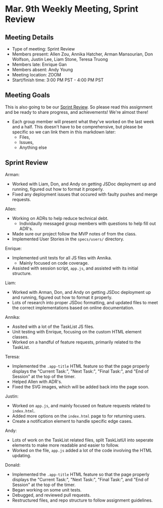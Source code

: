 # Mar. 9th Weekly Meeting, Sprint Review

## Meeting Details

- Type of meeting: Sprint Review
- Members present: Allen Zou, Annika Hatcher, Arman Mansourian, Don Wolfson, Justin Lee, Liam Stone, Teresa Truong
- Members late: Enrique Gan
- Members absent: Andy Young
- Meeting location: ZOOM
- Start/finish time: 3:00 PM PST - 4:00 PM PST

## Meeting Goals

This is also going to be our [Sprint Review](https://canvas.ucsd.edu/courses/21783/assignments/277651). So please read this assignment and be ready to share progress, and achievements! We're almost there!

- Each group member will present what they've worked on the last week and a half. This doesn't have to be comprehensive, but please be specific so we can link them in this markdown later:
  - Files,
  - Issues,
  - Anything else

## Sprint Review

Arman:

- Worked with Liam, Don, and Andy on getting JSDoc deployment up and running, figured out how to format it properly.
- Fixed any deployment issues that occured with faulty pushes and merge requests.

Allen:

- Working on ADRs to help reduce technical debt.
  - Individaully messaged group members with questions to help fill out ADR's.
- Made sure our project follow the MVP notes of from the class.
- Implemented User Stories in the `specs/users/` directory.

Enrique:

- Implemented unit tests for all JS files with Annika.
  - Mainly focused on code coverage.
- Assisted with session script, `app.js`, and assisted with its initial structure.

Liam:

- Worked with Arman, Don, and Andy on getting JSDoc deployment up and running, figured out how to format it properly.
- Lots of research into proper JSDoc formatting, and updated files to meet the correct implementations based on online documentation.

Annika:

- Assited with a lot of the TaskList JS files.
- Unit testing with Enrique, focusing on the custom HTML element classes.
- Worked on a handful of feature requests, primarily related to the TaskList.

Teresa:

- Implemented the `.app-title` HTML feature so that the page properly displays the "Current Task:", "Next Task:", "Final Task:", and "End of Session" at the top of the timer.
- Helped Allen with ADR's.
- Fixed the SVG images, which will be added back into the page soon.

Justin:

- Worked on `app.js`, and mainly focused on feature requests related to `index.html`.
- Added more options on the `index.html` page to for returning users.
- Create a notification element to handle specific edge cases.

Andy:

- Lots of work on the TaskList related files, split TaskListUI into seperate elements to make more readable and easier to follow.
- Worked on the file, `app.js` added a lot of the code involving the HTML updating.

Donald:

- Implemented the `.app-title` HTML feature so that the page properly displays the "Current Task:", "Next Task:", "Final Task:", and "End of Session" at the top of the timer.
- Began working on some unit tests.
- Debugged, and reviewed pull requests.
- Restructured files, and repo structure to follow assignment guidelines.
